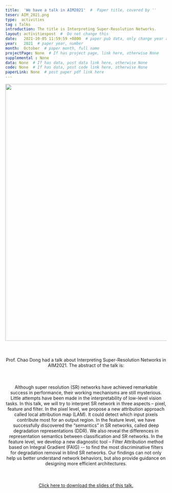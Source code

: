 ```yaml
---
title:  'We have a talk in AIM2021'  #  Paper title, covered by ''
teser: AIM_2021.png
type:  activities
tag : Talks
introduction: The title is Interpreting Super-Resolution Networks.
layout: activitiespost  #  Do not change this
date:   2021-10-05 11:59:59 +0800  # paper pub data, only change year and month according to this format
year:   2021  # paper year, number
month:  October  # paper month, full name
projectPage: None  # If has project page, link here, otherwise None
supplemental : None
data: None  # If has data, post data link here, otherwise None
code: None  # If has data, post code link here, otherwise None
paperLink: None  # post paper pdf link here
---
```


<center><img src="http://xpixel.group/images/activities/AIM_talk.jpg" width = "800" height = "auto"  /></center>

&nbsp;
&nbsp;
<center>
<p style="font-size:20px;width:100%;text-align:left" >

Prof. Chao Dong had a talk about Interpreting Super-Resolution Networks in AIM2021. The abstract of the talk is:

</p>
</center>

&nbsp;

<center>
<p style="font-size:20px;width:100%;text-align:left" >

Although super resolution (SR) networks have achieved remarkable success in performance, their working mechanisms are still mysterious. Little attempts have been made in the interpretability of low-level vision tasks. In this talk, we will try to interpret SR network in three aspects – pixel, feature and filter. In the pixel level, we propose a new attribution approach called local attribution map (LAM). It could detect which input pixels contribute most for an output region. In the feature level, we have successfully discovered the “semantics” in SR networks, called deep degradation representations (DDR). We also reveal the differences in representation semantics between classification and SR networks. In the feature level, we develop a new diagnostic tool – Filter Attribution method based on Integral Gradient (FAIG) -- to find the most discriminative filters for degradation removal in blind SR networks. Our findings can not only help us better understand network behaviors, but also provide guidance on designing more efficient architectures.

</p>
</center>

&nbsp;

<center>
<p style="font-size:20px;width:100%;text-align:left" >

<a href="http://xpixel.group/paper/Interpreting_super_resolution_networks.pdf"><font class="text-primary">Click here to download the slides of this talk.</font></a>
<br>

</p>
</center>

